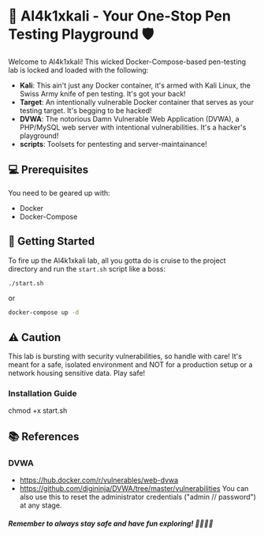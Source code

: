 # 🚀 Al4k1xkali - Your One-Stop Pen Testing Playground 🛡️

Welcome to Al4k1xkali! This wicked Docker-Compose-based pen-testing lab is locked and loaded with the following:

- **Kali**: This ain't just any Docker container, it's armed with Kali Linux, the Swiss Army knife of pen testing. It's got your back!
- **Target**: An intentionally vulnerable Docker container that serves as your testing target. It's begging to be hacked!
- **DVWA**: The notorious Damn Vulnerable Web Application (DVWA), a PHP/MySQL web server with intentional vulnerabilities. It's a hacker's playground! 
- **scripts**: Toolsets for pentesting and server-maintainance! 

## 💻 Prerequisites

You need to be geared up with:

- Docker
- Docker-Compose

## 🚀 Getting Started

To fire up the Al4k1xkali lab, all you gotta do is cruise to the project directory and run the `start.sh` script like a boss:

```bash
./start.sh
```

or 

```bash
docker-compose up -d
```

## ⚠️ Caution

This lab is bursting with security vulnerabilities, so handle with care! It's meant for a safe, isolated environment and NOT for a production setup or a network housing sensitive data. Play safe!

### Installation Guide 

chmod +x start.sh


## 📚 References 


### DVWA
- https://hub.docker.com/r/vulnerables/web-dvwa
- https://github.com/digininja/DVWA/tree/master/vulnerabilities
You can also use this to reset the administrator credentials ("admin // password") at any stage.



##### Remember to always stay safe and have fun exploring! 👨‍💻👩‍💻
